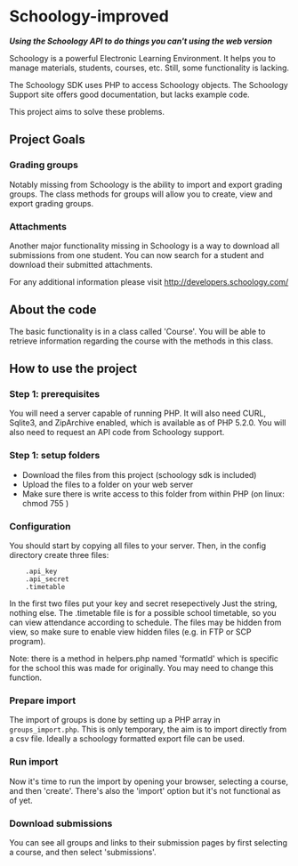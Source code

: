 # Schoology-improved
_**Using the Schoology API to do things you can't using the web version**_

Schoology is a powerful Electronic Learning Environment. It helps you to manage materials, students, courses, etc. Still, some functionality is lacking.

The Schoology SDK uses PHP to access Schoology objects. The Schoology Support site offers good documentation, but lacks example code. 

This project aims to solve these problems.

## Project Goals
### Grading groups
Notably missing from Schoology is the ability to import and export grading groups. The class methods for groups will allow you to create, view and export grading groups.

### Attachments
Another major functionality missing in Schoology is a way to download all submissions from one student. You can now search for a student and download their submitted attachments.

For any additional information please visit http://developers.schoology.com/

## About the code
The basic functionality is in a class called 'Course'. You will be able to retrieve information regarding the course with the methods in this class.

## How to use the project

### Step 1: prerequisites
You will need a server capable of running PHP. It will also need CURL, Sqlite3, and ZipArchive enabled, which is available as of PHP 5.2.0. You will also need to request an API code from Schoology support.

### Step 1: setup folders
- Download the files from this project (schoology sdk is included)
- Upload the files to a folder on your web server
- Make sure there is write access to this folder from within PHP (on linux: chmod 755 <foldername>)

### Configuration
You should start by copying all files to your server. Then, in the config directory create three files:

```
    .api_key
    .api_secret
    .timetable
```
In the first two files put your key and secret resepectively Just the string, nothing else. The .timetable file is for a possible school timetable, so you can view attendance according to schedule. The files may be hidden from view, so make sure to enable view hidden files (e.g. in FTP or SCP program).

Note: there is a method in helpers.php named 'formatId' which is specific for the school this was made for originally. You may need to change this function.

### Prepare import
The import of groups is done by setting up a PHP array in `groups_import.php`. This is only temporary, the aim is to import directly from a csv file. Ideally a schoology formatted export file can be used.

### Run import
Now it's time to run the import by opening your browser, selecting a course, and then 'create'. There's also the 'import' option but it's not functional as of yet.

### Download submissions
You can see all groups and links to their submission pages by first selecting a course, and then select 'submissions'.
